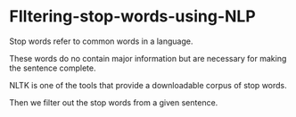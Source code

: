 # FIltering-stop-words-using-NLP

Stop words refer to common words in a language.

These words do no contain major information but are necessary for making the sentence complete.

NLTK is one of the tools that provide a downloadable corpus of stop words.

Then we filter out the stop words from a given sentence.
